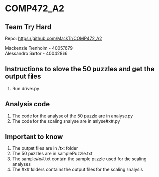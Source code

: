 # COMP472_A2
## Team Try Hard
Repo: https://github.com/MackTr/COMP472_A2  

Mackenzie Trenholm - 40057679  
Alessandro Sartor - 40042866  

## Instructions to slove the 50 puzzles and get the output files
1. Run driver.py

## Analysis code
1. The code for the analyse of the 50 puzzle are in analyse.py
2. The code for the scaling analyse are in anlyse#x#.py

## Important to know
1. The output files are in /txt folder
2. The 50 puzzles are in samplePuzzle.txt
3. The sample#x#.txt contain the sample puzzle used for the scaling analyses
4. The #x# folders contains the output.files for the scaling analysis

